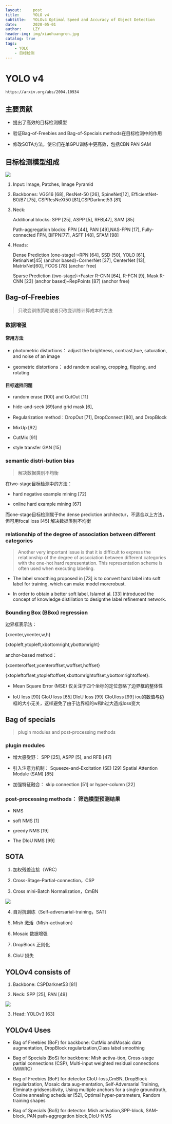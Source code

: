 ```yaml
---
layout:     post
title:      YOLO v4
subtitle:   YOLOv4 Optimal Speed and Accuracy of Object Detection
date:       2020-05-01
author:     LZY
header-img: img/xiaohuangren.jpg
catalog: true
tags:
    - YOLO
    - 目标检测
---
```


# YOLO v4

`https://arxiv.org/abs/2004.10934`

## 主要贡献

- 提出了高效的目标检测模型

- 验证Bag-of-Freebies and Bag-of-Specials methods在目标检测中的作用

- 修改SOTA方法，使它们在单GPU训练中更高效，包括CBN PAN SAM

## 目标检测模型组成

![](/img/2020053001.png)

1. Input: Image, Patches, Image Pyramid

2. Backbones:  VGG16 [68], ResNet-50 [26], SpineNet[12],  EfficientNet-B0/B7  [75],  CSPResNeXt50  [81],CSPDarknet53 [81]

3. Neck:

    Additional  blocks:  SPP  [25],  ASPP  [5],  RFB[47], SAM [85]

    Path-aggregation blocks:  FPN [44], PAN [49],NAS-FPN  [17],  Fully-connected  FPN,  BiFPN[77], ASFF [48], SFAM [98]

4. Heads:

    Dense Prediction (one-stage):◦RPN [64], SSD [50], YOLO [61], RetinaNet[45] (anchor based)◦CornerNet [37], CenterNet [13], MatrixNet[60], FCOS [78] (anchor free)

    Sparse Prediction (two-stage):◦Faster  R-CNN  [64],  R-FCN  [9],  Mask  R-CNN [23] (anchor based)◦RepPoints [87] (anchor free)

## Bag-of-Freebies

> 只改变训练策略或者只改变训练计算成本的方法

### 数据增强

#### 常用方法

- photometric distortions： adjust the brightness,  contrast,hue, saturation, and noise of an image

- geometric distortions： add random scaling, cropping, flipping, and rotating

#### 目标遮挡问题

- random erase [100] and CutOut [11]

- hide-and-seek [69]and grid mask [6],

- Regularization  method：DropOut [71], DropConnect [80], and DropBlock

- MixUp [92]

- CutMix [91]

- style transfer GAN [15]

### semantic distri-bution bias

> 解决数据类别不均衡

在two-stage目标检测中的方法：

- hard negative example mining [72]

- online hard example mining [67]

而one-stage目标检测属于the dense prediction architectur，不适合以上方法，但可用focal loss [45] 解决数据类别不均衡

### relationship of the degree of association between different categories

> Another very important issue is that it is difficult to express the relationship of the degree of association between different categories with the one-hot hard representation.  This representation scheme is often used when executing labeling.

- The label smoothing proposed in [73] is to convert hard label into soft label for training, which can make model morerobust.

- In order to obtain a better soft label, Islamet al. [33] introduced the concept of knowledge distillation to designthe label refinement network.

### Bounding  Box  (BBox)  regression

边界框表示法：

{xcenter,ycenter,w,h}

{xtopleft,ytopleft,xbottomright,ybottomright}

anchor-based method：

{xcenteroffset,ycenteroffset,woffset,hoffset}

{xtopleftoffset,ytopleftoffset,xbottomrightoffset,ybottomrightoffset}.

-  Mean  Square  Error  (MSE) 仅关注于四个坐标的定位忽略了边界框的整体性

-  IoU loss [90] GIoU loss [65] DIoU loss [99]  CIoUloss [99] iou的数值与边框的大小无关，这样避免了由于边界框的w和h过大造成loss变大

## Bag of specials

> plugin modules and post-processing methods

### plugin modules

- 增大感受野： SPP  [25],  ASPP  [5],  and  RFB  [47]

- 引入注意力机制： Squeeze-and-Excitation (SE) [29] Spatial Attention Module (SAM) [85]

- 加强特征融合： skip connection [51] or hyper-column [22] 

### post-processing methods： 筛选模型预测结果

- NMS

- soft NMS [1]

- greedy NMS [19]

- The DIoU NMS [99] 

## SOTA

1. 加权残差连接（WRC）

2. Cross-Stage-Partial-connection，CSP

3. Cross mini-Batch Normalization，CmBN

![](/img/2020053002.png)

4. 自对抗训练（Self-adversarial-training，SAT）

5. Mish 激活（Mish-activation）

6. Mosaic 数据增强

7. DropBlock 正则化

8. CIoU 损失

## YOLOv4 consists of

1. Backbone: CSPDarknet53 [81]

2. Neck: SPP [25], PAN [49]

![](/img/2020053003.png)

3. Head: YOLOv3 [63]

## YOLOv4 Uses

- Bag  of  Freebies  (BoF)  for  backbone:   CutMix  andMosaic data augmentation, DropBlock regularization,Class label smoothing

- Bag  of  Specials  (BoS)  for  backbone:   Mish  activa-tion,  Cross-stage  partial  connections  (CSP),  Multi-input weighted residual connections (MiWRC)

- Bag   of   Freebies   (BoF)   for   detector:CIoU-loss,CmBN,  DropBlock  regularization,  Mosaic  data  aug-mentation,  Self-Adversarial  Training,  Eliminate  gridsensitivity, Using multiple anchors for a single groundtruth, Cosine annealing scheduler [52], Optimal hyper-parameters, Random training shapes

- Bag of Specials (BoS) for detector:  Mish activation,SPP-block, SAM-block, PAN path-aggregation block,DIoU-NMS




